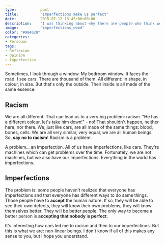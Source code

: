 ```yaml
---
type:           post
title:          "Imperfections make us perfect"
date:           2015-07-12 13:45:00+00:00
description:    "I was thinking about why there are people who think we are perfect. This is a little reflexion about it and about those people."
image:          "imperfections_wood"
color: "#984028"
categories:
- Personal
tags:
- Reflexion
- Opinion
- Imperfection
---
```


Sometimes, I look through a window. My bedroom window. It faces the road. I see cars. There are thousand of them. All different: in shape, in colour, in size. But that's only the outside. Their inside is all made of the same essence.

## Racism

We are all different. That can lead us to a very big problem: racism. "He has a different colour, let's take him down!" - no! That shouldn't happen, neither here, nor there. We, just like cars, are all made of the same things: blood, bones, cells. We are all very similar, very equal, we are all human beings. So, **say no to racism!** Racism is a problem.

A problem... an imperfection. All of us have Imperfections, like cars. They're machines which can get problems over the time. Fortunately, we are not machines, but we also have our Imperfections. Everything in the world has imperfections.

## Imperfections

The problem is: some people haven't realized that everyone has imperfections and that everyone has different ways to do same things. Those people have to **accept** the human nature. If so, they will be able to see their own defects, they will know their own problems, they will know themselves better. They will be better people. The only way to become a better person is **accepting that nobody is perfect**.

It's interesting how cars led me to racism and then to our imperfections. But this is what we are: non-linear beings. I don't know if all of this makes any sense to you, but I hope you understand.
